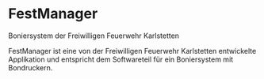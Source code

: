 # FestManager
Boniersystem der Freiwilligen Feuerwehr Karlstetten

FestManager ist eine von der Freiwilligen Feuerwehr Karlstetten entwickelte Applikation und entspricht dem Softwareteil für ein Boniersystem mit Bondruckern.